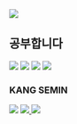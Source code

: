 <img src = "https://user-images.githubusercontent.com/80025304/149776260-d35134cf-9006-4009-a77f-71c757c97cab.jpg"/>
  
 ## 공부합니다
<img src="https://img.shields.io/badge/Python-FF8000?style=flat-square&logo=Python&logoColor=white"/></a>
<img src="https://img.shields.io/badge/BioPython-80FF00?style=flat-square&logo=Python&logoColor=white"/></a>
<img src="https://img.shields.io/badge/c++-8000FF?style=flat-square&logo=c%2B%2B&logoColor=white"/></a>
<img src="https://img.shields.io/badge/JavaScript-F7DF1E?style=flat-square&logo=JavaScript&logoColor=white"/></a> 

### KANG SEMIN
<a href="https://www.instagram.com/smiwadler/"><img src="https://img.shields.io/badge/INSTA-smiwadler-pink"/></a>
<a href = "https://velog.io/@seeminglly"><img src = "https://img.shields.io/badge/VELOG-seeminglly-pink"/>
<a href ="https://continuous-space-33e.notion.site/JavaScript-bdcf024b44ae434687c9de181e9e5c55"/><img src = "https://img.shields.io/badge/NOTION-JS-pink"/>

  
  
<!--
**seeminglly/seeminglly** is a ✨ _special_ ✨ repository because its `README.md` (this file) appears on your GitHub profile.

Here are some ideas to get you started:

- 🔭 I’m currently working on ...
- 🌱 I’m currently learning ...
- 👯 I’m looking to collaborate on ...
- 🤔 I’m looking for help with ...
- 💬 Ask me about ...
- 📫 How to reach me: ...
- 😄 Pronouns: ...
- ⚡ Fun fact: ...
-->
